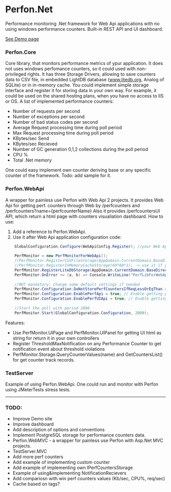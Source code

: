 # Perfon.Net
Performance monitoring .Net framework for Web Api applications with no using windows performance counters.
Built-in REST API and UI dashboard.

[See Demo page](http://perfon.1gb.ru/api/perfcountersui "Demo page")

### Perfon.Core
Core library, that monitors performance metrics of ypur application.
It does not uses windows perfomance counters, so it could used with non-privileged rights. 
It has three Storage Drivers, allowing to save counters data to CSV file, in embedded LightDB database (www.litedb.org, Analog of SQLite)
or in in-memory cache.
You could implement simple storage interface and register it for storing data in your own way.
For example, it could be used on the shared hosting plans, when you have no access to IIS or OS. 
A list of implemented performance counters:
* Number of requests per second
* Number of exceptions per second
* Number of bad status codes per second
* Average Request processing time during poll period
* Max Request processing time during poll period
* KBytes/sec Send
* KBytes/sec Recieved
* Number of GC generation 0,1,2 collections during the poll period
* CPU %
* Total .Net memory

One could easy implement own counter deriving base or any specific counter of the framework.
Todo: add sample for it.


### Perfon.WebApi 
A wrapper for painless use Perfon with Web Api 2 projects.
It provides Web Api for getting perf. counters through Web by /perfcounters and /perfcounters?name={perfcounterName}
Also it provides /perfcountersUI API, which return a html page with counters visualiation dashboard.
	How to use:
1. Add a reference to Perfon.WebApi.
2. Use it after Web Api application configuration code:
```c#
	GlobalConfiguration.Configure(WebApiConfig.Register); //your Web App initialization code
	
	PerfMonitor = new PerfMonitorForWebApi();
    //PerfMonitor.RegisterCSVFileStorage(AppDomain.CurrentDomain.BaseDirectory); -> use it if you want to save counters to CSV file
    //PerfMonitor.RegisterInMemoryCacheStorage(60*60*1); -> use it if you want to save counters in memory wih expiration 1 hour = 60*60 sec
    PerfMonitor.RegisterLiteDbStorage(AppDomain.CurrentDomain.BaseDirectory); //use it for storing perfomance counters data to LightDB file
    PerfMonitor.OnError += (a, b) => Console.WriteLine("PerfLibForWebApi:"+b.Message); // NOT mandatory: if you need error report from the lib    
    
	//NOT mandatory: Change some default settings if needed
	PerfMonitor.Configuration.DoNotStorePerfCountersIfReqLessOrEqThan = 0; //Do not store perf values if RequestsNum = 0 during poll period
    PerfMonitor.Configuration.EnablePerfApi = true; // Enable getting perf values by API GET addresses 'api/perfcounters' and  'api/perfcounters?name={name}'
    PerfMonitor.Configuration.EnablePerfUIApi = true; // Enable getting UI html page with perf counters values by API GET 'api/perfcountersui' or 'api/perfcountersuipanel'
            
	//Start the poll with period 2000
    PerfMonitor.Start(GlobalConfiguration.Configuration, 2000);
```

Features:
* Use PerfMonitor.UIPage and PerfMonitor.UIPanel for getting UI html as string for return it in your own controllers
* Register ThresholdMaxNotification on any Performance Counter to get notification event about threshold violations
* PerfMonitor.Storage.QueryCounterValues(name) and GetCountersList() for get counter track records.

### TestServer
Example of using Perfon.WebApi. One could run and monitor with Perfon using JMeterTests stress tests.

---

### TODO:
* Improve Demo site
* Improve dashboard
* Add description of options and conventions
* Implement PostgreSQL storage for performance counters data.
* Perfon.WebMVC - a wrapper for painless use Perfon with Asp.Net MVC projects.
* TestServer.MVC
* Add more perf counters
* Add example of implementing custom counter
* Add example of implementing own IPerfCountersStorage
* Example of using&implementing NotificationRecievers
* Add compariosn with win perf counters values (Kb/sec, CPU%, req/sec)
* Cache based on tags?
